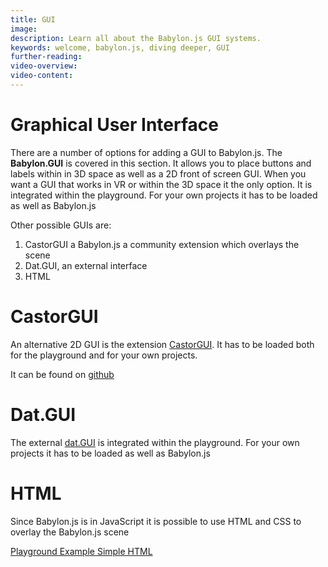 ```yaml
---
title: GUI
image: 
description: Learn all about the Babylon.js GUI systems.
keywords: welcome, babylon.js, diving deeper, GUI
further-reading:
video-overview:
video-content:
---
```


# Graphical User Interface

There are a number of options for adding a GUI to Babylon.js. The **Babylon.GUI** is covered in this section. It allows you to place buttons and labels within in 3D space as well as a 2D front of screen GUI. When you want a GUI that works in VR or within the 3D space it the only option. It is integrated within the playground. For your own projects it has to be loaded as well as Babylon.js

Other possible GUIs are:
1. CastorGUI a Babylon.js a community extension which overlays the scene
1. Dat.GUI, an external interface
3. HTML

<Playground id="#NGS9AU" title="Simple GUI Slider Example" description="Simple example of adding a GUI slider to your scene." image="/img/playgroundsAndNMEs/divingDeeperGUI1.jpg"/>

# CastorGUI
An alternative 2D GUI is the extension [CastorGUI](/extensions/castorGUI). It has to be loaded both for the playground and for your own projects.

It can be found on [github](https://github.com/dad72/CastorGUI) 

<Playground id="#S34THY#14" title="CastorGUI Example" description="Simple example of using the CastorGUI system in your scene." image="/img/playgroundsAndNMEs/divingDeeperGUI2.jpg"/>

# Dat.GUI
 The external [dat.GUI](https://github.com/dataarts/dat.gui) is integrated within the playground. For your own projects it has to be loaded as well as Babylon.js

 <Playground id="#NGS9AU#1" title="dat.GUI Example" description="Simple example of using the dat.GUI system in your scene." image="/img/playgroundsAndNMEs/divingDeeperGUI3.jpg"/>

# HTML
Since Babylon.js is in JavaScript it is possible to use HTML and CSS to overlay the Babylon.js scene

<Playground id="#1AHPN5" title="HTML GUI Example" description="Simple example of using HTML GUI elements in your scene." image="/img/playgroundsAndNMEs/divingDeeperGUI4.jpg"/> [Playground Example Simple HTML](https://www.babylonjs-playground.com/#1AHPN5)